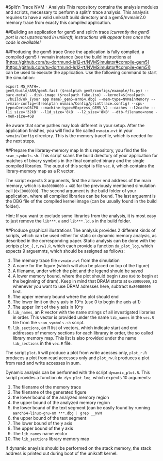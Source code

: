 #Split’n Trace NVM - Analysis
This repository contains the analysis modules and scripts, mecessary to perform a split'n trace analysis. This analysis requires to have a valid unikraft build directory and a gem5/nvmain2.0 memory trace from exacty this compiled application.

##Building an application for gem5 and split'n trace
*!currently the gem5 port is not upstreamed in unikraft, instructions will appear here once the code is available!*

##Producing the gem5 trace
Once the application is fully compiled, a compiled gem5 / nvmain instance (see the build instructions at [https://github.com/tu-dortmund-ls12-rt/NVMSimulator#compile-gem5](https://github.com/tu-dortmund-ls12-rt/NVMSimulator#compile-gem5)) can be used to execute the application. Use the following command to start the simulation:
```
export M5_PATH=.
gem5/build/ARM/gem5.fast ($realptah gem5/configs/example/fs.py) --bare-metal --disk-image ($realpath fake.iso) --kernel=$(realpath ./build/uk_{your app name}_gem5-arm64.dbg) --mem-type=NVMainMemory --nvmain-config=($realptah nvmain/Config/printtrace.config) --cpu-type=DerivO3CPU --machine-type=VExpress_GEM5_V2 --caches --l2cache --l1i_size='32kB' --l1d_size='8kB' --l2_size='8kB' --dtb-filename=none --mem-size=4GB
```
Be aware that some pathes may look different in your setup. After the application finishes, you will find a file called `nvmain.nvt` in your `nvmain/Config` directory. This is the memory tracefile, which is needed for the next steps.

##Prepare the libraray-memory map
In this repository, you find the file `scan_symbols.sh`. This script scans the build directory of your application for matches of binary symbols in the final compiled binary and the single compiled libraries. The ouput of this script is file `vec.R`, which contains the library-memory map as a R vector.

The script expects 3 arguments, first the allover end address of the main memory, which is `0x80000000` + `4GB` for the previously mentioned simulation call (`0xC0000000`). The second argument is the build folder of your application, where all compiled libraries can be found. The last arguemnt is the DBG file of the compiled kernel image (can be usually found in the build folder).

Hint: If you want to exclude some libraries from the analysis, it is most easy to just remove the `lib***.o` and `lib***.ld.o` in the build folder.

##Produce graphical illustrations
The analysis provides 2 different kinds of scripts, which can be used either for static or dynamic memory analysis, as described in the corresponding paper. Static analysis can be done with the scripts `plot_{,r,rw}.R`, which each provide a function `do_plot_log`, which expects 9 arguemnts, which should be assigned as follows:

1. The memory trace file `nvmain.nvt` from the simulation
2. A name for the figure (which will also be placed on top of the figure)
3. A filename, under which the plot and the legend should be saved
4. A  lower memory bound, where the plot should begin (use `0x0` to begin at the beginning of dram). Keep in mind that DRAM starts at `0x80000000`, so whenever you want to use DRAM adresses here, subtract `0x80000000` first.
5. The upper memory bound where the plot should end
6. The lower limit on the y axis in 10^x (use 0 to begin the axis at 1)
7. The upper limit of the y axis in 10^y
8. `lib_names`, an R vector with the name strings of all investigated libraries in order. This vector is provided under the name `lib_names` in the `vec.R` file from the `scan_symbols.sh` script.
9. `lib_sections`, an R list of vectors, which indicate start and end addresses of memory sections for each libraray in order, the so called library memory map. This list is also provided under the name `lib_sections` in the `vec.R` file.

The script `plot.R` will produce a plot from write acesses only, `plot_r.R` produces a plot from read accesses only and `plot_rw.R` produces a plot from read and write accesses in sum.


Dynamic analysis can be performed with the script `dynamic_plot.R`. This script provides a function `do_dyn_plot_log`, which expects 10 arguments:

1. The filename of the memory trace
2. The filename of the generated figure
3. the lower bound of the analyzed memory region
4. the upper bound of the analyzed memory region
5. the lower bound of the text segment (can be easily found by running `aarch64-linux-gnu-nm ***.dbg | grep __NVM`
6. the upper bound of the text segment
7. The lower bound of the y axis
8. The upper bound of the y axis
9. The `lib_names` name vector
10. The `lib_sections` library memory map

If dynamic anaylsis should be performed on the stack memory, the stack address is printed out during boot of the unikraft kernel.